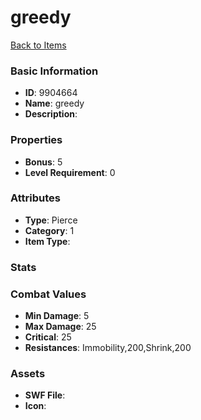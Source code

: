 # greedy



[Back to Items](../items.md)

### Basic Information

- **ID**: 9904664
- **Name**: greedy
- **Description**: 

### Properties

- **Bonus**: 5
- **Level Requirement**: 0

### Attributes

- **Type**: Pierce
- **Category**: 1
- **Item Type**: 

### Stats


### Combat Values

- **Min Damage**: 5
- **Max Damage**: 25
- **Critical**: 25
- **Resistances**: Immobility,200,Shrink,200

### Assets

- **SWF File**: 
- **Icon**: 


